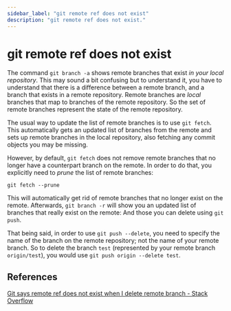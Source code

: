 ```yaml
---
sidebar_label: "git remote ref does not exist"
description: "git remote ref does not exist."
---
```


# git remote ref does not exist

The command `git branch -a` shows remote branches that exist _in your local repository_. This may sound a bit confusing but to understand it, you have to understand that there is a difference between a remote branch, and a branch that exists in a remote repository. Remote branches are _local_ branches that map to branches of the remote repository. So the set of remote branches represent the state of the remote repository.

The usual way to update the list of remote branches is to use `git fetch`. This automatically gets an updated list of branches from the remote and sets up remote branches in the local repository, also fetching any commit objects you may be missing.

However, by default, `git fetch` does not remove remote branches that no longer have a counterpart branch on the remote. In order to do that, you explicitly need to _prune_ the list of remote branches:

```
git fetch --prune
```

This will automatically get rid of remote branches that no longer exist on the remote. Afterwards, `git branch -r` will show you an updated list of branches that really exist on the remote: And those you can delete using `git push`.

That being said, in order to use `git push --delete`, you need to specify the name of the branch on the remote repository; not the name of your remote branch. So to delete the branch `test` (represented by your remote branch `origin/test`), you would use `git push origin --delete test`.

## References

[Git says remote ref does not exist when I delete remote branch - Stack Overflow](https://stackoverflow.com/questions/35941566/git-says-remote-ref-does-not-exist-when-i-delete-remote-branch)
